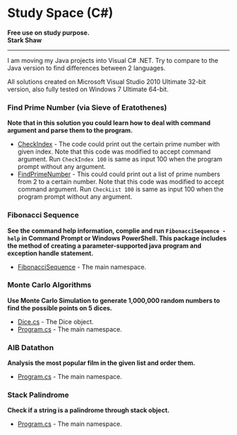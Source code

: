 Study Space (C#)
=====

**Free use on study purpose.**  
**Stark Shaw**

***

I am moving my Java projects into Visual C# .NET. Try to compare to the Java version to find differences between 2 languages.  

All solutions created on Microsoft Visual Studio 2010 Ultimate 32-bit version, also fully tested on Windows 7 Ultimate 64-bit.  

### Find Prime Number (via Sieve of Eratothenes)
**Note that in this solution you could learn how to deal with command argument and parse them to the program.**
- [CheckIndex](FindPrimeNumber/CheckIndex/CheckIndex.cs) - The code could print out the certain prime number with given index. Note that this code was modified to accept command argument. Run `CheckIndex 100` is same as input 100 when the program prompt without any argument.
- [FindPrimeNumber](FindPrimeNumber/FindPrimeNumber/CheckList.cs) - This could could print out a list of prime numbers from 2 to a certain number. Note that this code was modified to accept command argument. Run `CheckList 100` is same as input 100 when the program prompt without any argument.

### Fibonacci Sequence
**See the command help information, complie and run `FibonacciSequence -help` in Command Prompt or Windows PowerShell. This package includes the method of creating a parameter-supported java program and exception handle statement.**
- [FibonacciSequence](FibonacciSequence/Program.cs) - The main namespace.

### Monte Carlo Algorithms
**Use Monte Carlo Simulation to generate 1,000,000 random numbers to find the possible points on 5 dices.**
- [Dice.cs](MonteCarloAlgorithms/MonteCarloAlgorithms/Dice.cs) - The Dice object.
- [Program.cs](MonteCarloAlgorithms/MonteCarloAlgorithms/Program.cs) - The main namespace.

### AIB Datathon
**Analysis the most popular film in the given list and order them.**
- [Program.cs](AIBDatathon/AIBDatathon/Program.cs) - The main namespace.

### Stack Palindrome
**Check if a string is a palindrome through stack object.**
- [Program.cs](StackPalindrome/StackPalindrome/Program.cs) - The main namespace.
